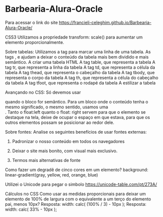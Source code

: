# Barbearia-Alura-Oracle
Para acessar o link do site https://francieli-celeghim.github.io/Barbearia-Alura-Oracle/

CSS3
Utilizamos a propriedade transform: scale() para aumentar um elemento proporcionalmente.

Sobre tabelas: Utilizamos a tag <tr> para marcar uma linha de uma tabela.
As tags <thead>, <tbody> e <tfoot> ajudam a deixar o conteúdo da tabela mais bem dividido e mais semântico.
A criar uma tabela HTML
A tag table, que representa a tabela
A tag tr, que representa a linha da tabela
A tag td, que representa a célula da tabela
A tag thead, que representa o cabeçalho da tabela
A tag tbody, que representa o corpo da tabela
A tag th, que representa a célula do cabeçalho da tabela
A tag tfoot, que representa o rodapé da tabela
A estilizar a tabela

Avançando no CSS:
Só devemos usar <section> quando o bloco for semântico. Para um bloco onde o conteúdo tenha o mesmo significado, o mesmo sentido, usamos uma <section>.
Tanto o float:left quanto o float: right servem para que o elemento se destaque na tela, deixe de ocupar o espaço em que estava, para que os outros elementos possam se posicionar ao redor dele.

Sobre fontes:
Analise os seguintes benefícios de usar fontes externas:

1) Padronizar o nosso conteúdo em todos os navegadores

2) Deixar o site mais bonito, com visual mais exclusivo.

3) Termos mais alternativas de fonte

Como fazer um degradê de cinco cores em um elemento?
background: linear-gradient(gray, yellow, red, orange, blue)

Utilizei o Unicode para pegar o simbolo
https://unicode-table.com/pt/273A/

Cálculos no CSS
Como usar as medidas proporcionais para deixar um elemento de 100% de largura com o equivalente a um terço do elemento pai, menos 10px?
Resposta: width: calc( (100% / 3) - 10px );
Resposta: width: calc( 33% - 10px );